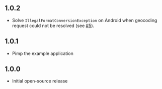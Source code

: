 ## 1.0.2

* Solve `IllegalFormatConversionException` on Android when geocoding request could not be resolved (see [#5](https://github.com/Baseflow/flutter-geocoding/issues/5)).

## 1.0.1

* Pimp the example application

## 1.0.0

* Initial open-source release
